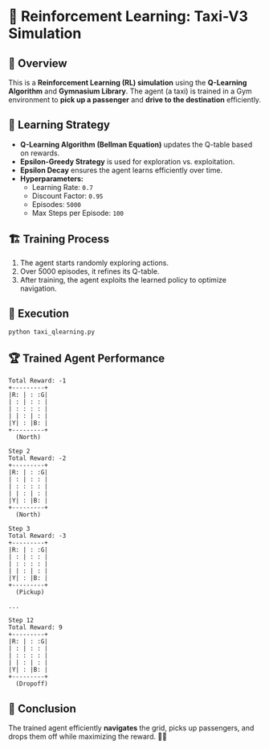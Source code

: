# 🚖 Reinforcement Learning: Taxi-V3 Simulation

## 📌 Overview
This is a **Reinforcement Learning (RL) simulation** using the **Q-Learning Algorithm** and **Gymnasium Library**. The agent (a taxi) is trained in a Gym environment to **pick up a passenger** and **drive to the destination** efficiently.

## 🧠 Learning Strategy
- **Q-Learning Algorithm (Bellman Equation)** updates the Q-table based on rewards.
- **Epsilon-Greedy Strategy** is used for exploration vs. exploitation.
- **Epsilon Decay** ensures the agent learns efficiently over time.
- **Hyperparameters:**
  - Learning Rate: `0.7`
  - Discount Factor: `0.95`
  - Episodes: `5000`
  - Max Steps per Episode: `100`

## 🏗️ Training Process
1. The agent starts randomly exploring actions.
2. Over 5000 episodes, it refines its Q-table.
3. After training, the agent exploits the learned policy to optimize navigation.

## 📜 Execution
```bash
python taxi_qlearning.py
```

## 🏆 Trained Agent Performance

```
Total Reward: -1
+---------+
|R: | : :G|
| : | : : |
| : : : : |
| | : | : |
|Y| : |B: |
+---------+
  (North)

Step 2
Total Reward: -2
+---------+
|R: | : :G|
| : | : : |
| : : : : |
| | : | : |
|Y| : |B: |
+---------+
  (North)

Step 3
Total Reward: -3
+---------+
|R: | : :G|
| : | : : |
| : : : : |
| | : | : |
|Y| : |B: |
+---------+
  (Pickup)

...

Step 12
Total Reward: 9
+---------+
|R: | : :G|
| : | : : |
| : : : : |
| | : | : |
|Y| : |B: |
+---------+
  (Dropoff)
```


## 🏁 Conclusion
The trained agent efficiently **navigates** the grid, picks up passengers, and drops them off while maximizing the reward. 🚖✨

